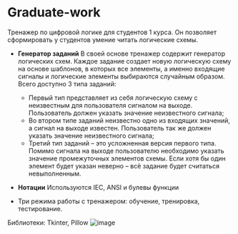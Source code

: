 # Graduate-work
Тренажер по цифровой логике для студентов 1 курса. Он позволяет сформировать у студентов умение читать логические схемы.

* **Генератор заданий** В своей основе тренажер содержит генератор логических схем. Каждое задание создает новую логическую схему на основе шаблонов, в которых все элементы, а именно входящие сигналы и логические элементы выбираются случайным образом. Всего доступно 3 типа заданий:
    - Первый тип представляет из себя логическую схему с неизвестным для пользователя сигналом на выходе. Пользователь должен указать значение неизвестного сигнала;
    - Во втором типе заданий неизвестно одно из входящих значений, а сигнал на выходе известен. Пользователь так же должен указать значение неизвестного сигнала;
    - Третий тип заданий – это усложненная версия первого типа. Помимо сигнала на выходе пользователю необходимо указать значение промежуточных элементов схемы. Если хотя бы один элемент будет указан неверно – всё задание будет считаться невыполненным. 

* **Нотации**   Используются IEC, ANSI и булевы функции

* Три режима работы с тренажером: обучение, тренировка, тестирование.

Библиотеки: Tkinter, Pillow
![image](https://github.com/Tenrai-chi/Graduate-work/assets/79309888/2a3b46f3-67a9-4f0b-83b8-0f44c6acfae9)
